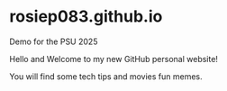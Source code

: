 # rosiep083.github.io
Demo for the PSU 2025 

Hello and Welcome to my new GitHub personal website! 

You will find some tech tips and movies fun memes. 
